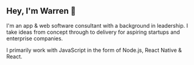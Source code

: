 ## Hey, I'm Warren 👋

I'm an app & web software consultant with a background in leadership. I take ideas from concept through to delivery for aspiring startups and enterprise companies.

I primarily work with JavaScript in the form of Node.js, React Native & React.

<!--
**WazzaJB/WazzaJB** is a ✨ _special_ ✨ repository because its `README.md` (this file) appears on your GitHub profile.

Here are some ideas to get you started:

- 🔭 I’m currently working on ...
- 🌱 I’m currently learning ...
- 👯 I’m looking to collaborate on ...
- 🤔 I’m looking for help with ...
- 💬 Ask me about ...
- 📫 How to reach me: ...
- 😄 Pronouns: ...
- ⚡ Fun fact: ...
-->
